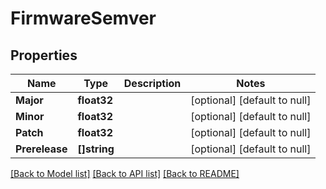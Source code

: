 # FirmwareSemver

## Properties
Name | Type | Description | Notes
------------ | ------------- | ------------- | -------------
**Major** | **float32** |  | [optional] [default to null]
**Minor** | **float32** |  | [optional] [default to null]
**Patch** | **float32** |  | [optional] [default to null]
**Prerelease** | **[]string** |  | [optional] [default to null]

[[Back to Model list]](../README.md#documentation-for-models) [[Back to API list]](../README.md#documentation-for-api-endpoints) [[Back to README]](../README.md)


